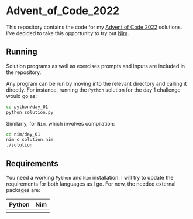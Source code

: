 # Advent_of_Code_2022

This repository contains the code for my [Advent of Code 2022](https://adventofcode.com/2022/) solutions.
I've decided to take this opportunity to try out [Nim](https://nim-lang.org/).


## Running

Solution programs as well as exercises prompts and inputs are included in the repository.

Any program can be run by moving into the relevant directory and calling it directly.
For instance, running the `Python` solution for the day 1 challenge would go as:
```bash
cd python/day_01
python solution.py
```

Similarly, for `Nim`, which involves compilation:
```bash
cd nim/day_01
nim c solution.nim
./solution
```

## Requirements

You need a working `Python` and `Nim` installation.
I will try to update the requirements for both languages as I go.
For now, the needed external packages are:

| **Python** | **Nim** |
| :--------: | :-----: |
|            |         |
